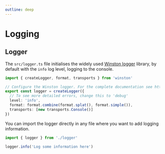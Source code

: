 ```yaml
---
outline: deep
---
```


# Logging

## Logger

The `src/logger.ts` file initialises the widely used [Winston logger](https://github.com/winstonjs/winston) library, by default with the `info` log level, logging to the console.

```ts
import { createLogger, format, transports } from 'winston'

// Configure the Winston logger. For the complete documentation see https://github.com/winstonjs/winston
export const logger = createLogger({
  // To see more detailed errors, change this to 'debug'
  level: 'info',
  format: format.combine(format.splat(), format.simple()),
  transports: [new transports.Console()]
})
```

You can import the logger directly in any file where you want to add logging information.

```ts
import { logger } from './logger'

logger.info('Log some information here')
```

